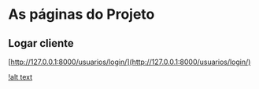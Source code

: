 



# As páginas do Projeto





## Logar cliente 
[http://127.0.0.1:8000/usuarios/login/](http://127.0.0.1:8000/usuarios/login/)

[!alt text](textp/logar.png)